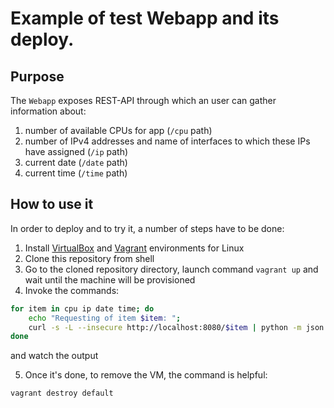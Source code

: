 # Example of test Webapp and its deploy.
## Purpose
The `Webapp` exposes REST-API through which an user can gather information about:
1. number of available CPUs for app (`/cpu` path)
2. number of IPv4 addresses and name of interfaces to which these IPs have assigned (`/ip` path)
3. current date (`/date` path)
4. current time (`/time` path)

## How to use it
In order to deploy and to try it, a number of steps have to be done:
1. Install [VirtualBox](https://www.virtualbox.org/wiki/Downloads) and [Vagrant](https://www.vagrantup.com/downloads.html) environments for Linux
2. Clone this repository from shell
3. Go to the cloned repository directory, launch command `vagrant up` and wait until the machine will be provisioned
4. Invoke the commands:

```bash
for item in cpu ip date time; do
    echo "Requesting of item $item: ";
    curl -s -L --insecure http://localhost:8080/$item | python -m json.tool;
done
```
and watch the output

5. Once it's done, to remove the VM, the command is helpful:

```bash
vagrant destroy default
```
